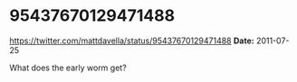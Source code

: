 # 95437670129471488
https://twitter.com/mattdavella/status/95437670129471488
**Date:** 2011-07-25

What does the early worm get?
